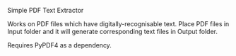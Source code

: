 Simple PDF Text Extractor

Works on PDF files which have digitally-recognisable text.
Place PDF files in Input folder and it will generate corresponding text files in Output folder.

Requires PyPDF4 as a dependency.
